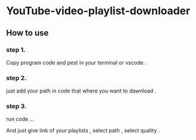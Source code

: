 # YouTube-video-playlist-downloader

## How to use 
### step 1.
Copy program code and pest in your terminal or vscode . 

### step 2. 
just add your path in code that where you want to dawnload . 

### step 3. 
run code ...

And just give link of your playlists , select path , select quality .
